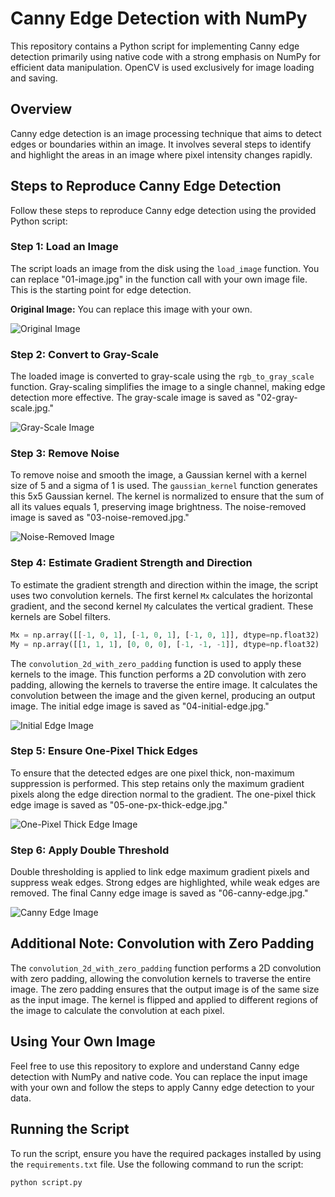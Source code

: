 # Canny Edge Detection with NumPy

This repository contains a Python script for implementing Canny edge detection primarily using native code with a strong emphasis on NumPy for efficient data manipulation. OpenCV is used exclusively for image loading and saving.

## Overview

Canny edge detection is an image processing technique that aims to detect edges or boundaries within an image. It involves several steps to identify and highlight the areas in an image where pixel intensity changes rapidly.

## Steps to Reproduce Canny Edge Detection

Follow these steps to reproduce Canny edge detection using the provided Python script:

### Step 1: Load an Image

The script loads an image from the disk using the `load_image` function. You can replace "01-image.jpg" in the function call with your own image file. This is the starting point for edge detection.

**Original Image:** You can replace this image with your own.

![Original Image](./images/01-image.jpg)

### Step 2: Convert to Gray-Scale

The loaded image is converted to gray-scale using the `rgb_to_gray_scale` function. Gray-scaling simplifies the image to a single channel, making edge detection more effective. The gray-scale image is saved as "02-gray-scale.jpg."

![Gray-Scale Image](./images/02-gray-scale.jpg)

### Step 3: Remove Noise

To remove noise and smooth the image, a Gaussian kernel with a kernel size of 5 and a sigma of 1 is used. The `gaussian_kernel` function generates this 5x5 Gaussian kernel. The kernel is normalized to ensure that the sum of all its values equals 1, preserving image brightness. The noise-removed image is saved as "03-noise-removed.jpg."

![Noise-Removed Image](./images/03-noise-removed.jpg)

### Step 4: Estimate Gradient Strength and Direction

To estimate the gradient strength and direction within the image, the script uses two convolution kernels. The first kernel `Mx` calculates the horizontal gradient, and the second kernel `My` calculates the vertical gradient. These kernels are Sobel filters.

```python
Mx = np.array([[-1, 0, 1], [-1, 0, 1], [-1, 0, 1]], dtype=np.float32)
My = np.array([[1, 1, 1], [0, 0, 0], [-1, -1, -1]], dtype=np.float32)
```

The `convolution_2d_with_zero_padding` function is used to apply these kernels to the image. This function performs a 2D convolution with zero padding, allowing the kernels to traverse the entire image. It calculates the convolution between the image and the given kernel, producing an output image. The initial edge image is saved as "04-initial-edge.jpg."

![Initial Edge Image](./images/04-initial-edge.jpg)

### Step 5: Ensure One-Pixel Thick Edges

To ensure that the detected edges are one pixel thick, non-maximum suppression is performed. This step retains only the maximum gradient pixels along the edge direction normal to the gradient. The one-pixel thick edge image is saved as "05-one-px-thick-edge.jpg."

![One-Pixel Thick Edge Image](./images/05-one-px-thick-edge.jpg)

### Step 6: Apply Double Threshold

Double thresholding is applied to link edge maximum gradient pixels and suppress weak edges. Strong edges are highlighted, while weak edges are removed. The final Canny edge image is saved as "06-canny-edge.jpg."

![Canny Edge Image](./images/06-canny-edge.jpg)

## Additional Note: Convolution with Zero Padding

The `convolution_2d_with_zero_padding` function performs a 2D convolution with zero padding, allowing the convolution kernels to traverse the entire image. The zero padding ensures that the output image is of the same size as the input image. The kernel is flipped and applied to different regions of the image to calculate the convolution at each pixel.

## Using Your Own Image

Feel free to use this repository to explore and understand Canny edge detection with NumPy and native code. You can replace the input image with your own and follow the steps to apply Canny edge detection to your data.

## Running the Script

To run the script, ensure you have the required packages installed by using the `requirements.txt` file. Use the following command to run the script:

```bash
python script.py
```
